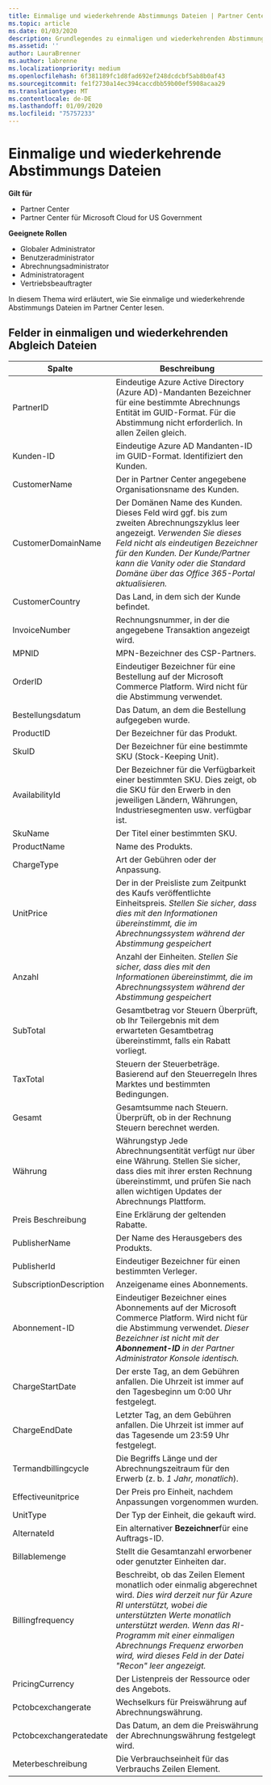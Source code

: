 ```yaml
---
title: Einmalige und wiederkehrende Abstimmungs Dateien | Partner Center
ms.topic: article
ms.date: 01/03/2020
description: Grundlegendes zu einmaligen und wiederkehrenden Abstimmungs Dateien im Partner Center.
ms.assetid: ''
author: LauraBrenner
ms.author: labrenne
ms.localizationpriority: medium
ms.openlocfilehash: 6f381189fc1d8fad692ef248dcdcbf5ab8b0af43
ms.sourcegitcommit: fe1f2730a14ec394caccdbb59b00ef5908acaa29
ms.translationtype: MT
ms.contentlocale: de-DE
ms.lasthandoff: 01/09/2020
ms.locfileid: "75757233"
---
```

# <a name="one-time-and-recurring-reconciliation-files"></a>Einmalige und wiederkehrende Abstimmungs Dateien

**Gilt für**

- Partner Center
- Partner Center für Microsoft Cloud for US Government

**Geeignete Rollen**
-   Globaler Administrator
-   Benutzeradministrator
-   Abrechnungsadministrator
-   Administratoragent
-   Vertriebsbeauftragter

In diesem Thema wird erläutert, wie Sie einmalige und wiederkehrende Abstimmungs Dateien im Partner Center lesen.

## <a name="fields-in-one-time-and-recurring-reconciliation-files"></a>Felder in einmaligen und wiederkehrenden Abgleich Dateien

| Spalte | Beschreibung |
| ------ | ----------- |
| PartnerID | Eindeutige Azure Active Directory (Azure AD)-Mandanten Bezeichner für eine bestimmte Abrechnungs Entität im GUID-Format. Für die Abstimmung nicht erforderlich. In allen Zeilen gleich. |
| Kunden-ID | Eindeutige Azure AD Mandanten-ID im GUID-Format. Identifiziert den Kunden. |
| CustomerName | Der in Partner Center angegebene Organisationsname des Kunden. |
| CustomerDomainName | Der Domänen Name des Kunden. Dieses Feld wird ggf. bis zum zweiten Abrechnungszyklus leer angezeigt. *Verwenden Sie dieses Feld nicht als eindeutigen Bezeichner für den Kunden. Der Kunde/Partner kann die Vanity oder die Standard Domäne über das Office 365-Portal aktualisieren.* |
| CustomerCountry | Das Land, in dem sich der Kunde befindet. |
| InvoiceNumber | Rechnungsnummer, in der die angegebene Transaktion angezeigt wird. |
| MPNID | MPN-Bezeichner des CSP-Partners. |
| OrderID | Eindeutiger Bezeichner für eine Bestellung auf der Microsoft Commerce Platform. Wird nicht für die Abstimmung verwendet. |
| Bestellungsdatum | Das Datum, an dem die Bestellung aufgegeben wurde. |
| ProductID | Der Bezeichner für das Produkt. |
| SkuID | Der Bezeichner für eine bestimmte SKU (Stock-Keeping Unit). |
| AvailabilityId | Der Bezeichner für die Verfügbarkeit einer bestimmten SKU. Dies zeigt, ob die SKU für den Erwerb in den jeweiligen Ländern, Währungen, Industriesegmenten usw. verfügbar ist. |
| SkuName | Der Titel einer bestimmten SKU. |
| ProductName | Name des Produkts. |
| ChargeType | Art der Gebühren oder der Anpassung. |
| UnitPrice | Der in der Preisliste zum Zeitpunkt des Kaufs veröffentlichte Einheitspreis. *Stellen Sie sicher, dass dies mit den Informationen übereinstimmt, die im Abrechnungssystem während der Abstimmung gespeichert* |
| Anzahl | Anzahl der Einheiten. *Stellen Sie sicher, dass dies mit den Informationen übereinstimmt, die im Abrechnungssystem während der Abstimmung gespeichert* |
| SubTotal | Gesamtbetrag vor Steuern Überprüft, ob Ihr Teilergebnis mit dem erwarteten Gesamtbetrag übereinstimmt, falls ein Rabatt vorliegt. |
| TaxTotal | Steuern der Steuerbeträge. Basierend auf den Steuerregeln Ihres Marktes und bestimmten Bedingungen. |
| Gesamt | Gesamtsumme nach Steuern. Überprüft, ob in der Rechnung Steuern berechnet werden. |
| Währung | Währungstyp Jede Abrechnungsentität verfügt nur über eine Währung. Stellen Sie sicher, dass dies mit ihrer ersten Rechnung übereinstimmt, und prüfen Sie nach allen wichtigen Updates der Abrechnungs Plattform. |
| Preis Beschreibung | Eine Erklärung der geltenden Rabatte. |
| PublisherName | Der Name des Herausgebers des Produkts.
| PublisherId | Eindeutiger Bezeichner für einen bestimmten Verleger. |
| SubscriptionDescription | Anzeigename eines Abonnements. |
| Abonnement-ID | Eindeutiger Bezeichner eines Abonnements auf der Microsoft Commerce Platform. Wird nicht für die Abstimmung verwendet. *Dieser Bezeichner ist nicht mit der **Abonnement-ID** in der Partner Administrator Konsole identisch.* |
| ChargeStartDate | Der erste Tag, an dem Gebühren anfallen. Die Uhrzeit ist immer auf den Tagesbeginn um 0:00 Uhr festgelegt. |
| ChargeEndDate | Letzter Tag, an dem Gebühren anfallen. Die Uhrzeit ist immer auf das Tagesende um 23:59 Uhr festgelegt. |
| Termandbillingcycle | Die Begriffs Länge und der Abrechnungszeitraum für den Erwerb (z. b. *1 Jahr, monatlich*). |
| Effectiveunitprice | Der Preis pro Einheit, nachdem Anpassungen vorgenommen wurden. |
| UnitType | Der Typ der Einheit, die gekauft wird. |
| AlternateId | Ein alternativer **Bezeichner**für eine Auftrags-ID. |
| Billablemenge | Stellt die Gesamtanzahl erworbener oder genutzter Einheiten dar. |
| Billingfrequency | Beschreibt, ob das Zeilen Element monatlich oder einmalig abgerechnet wird. *Dies wird derzeit nur für Azure RI unterstützt, wobei die unterstützten Werte monatlich unterstützt werden. Wenn das RI-Programm mit einer einmaligen Abrechnungs Frequenz erworben wird, wird dieses Feld in der Datei "Recon" leer angezeigt.* |
| PricingCurrency | Der Listenpreis der Ressource oder des Angebots. |
| Pctobcexchangerate | Wechselkurs für Preiswährung auf Abrechnungswährung. |
| Pctobcexchangeratedate | Das Datum, an dem die Preiswährung der Abrechnungswährung festgelegt wird. |
| Meterbeschreibung | Die Verbrauchseinheit für das Verbrauchs Zeilen Element. |


